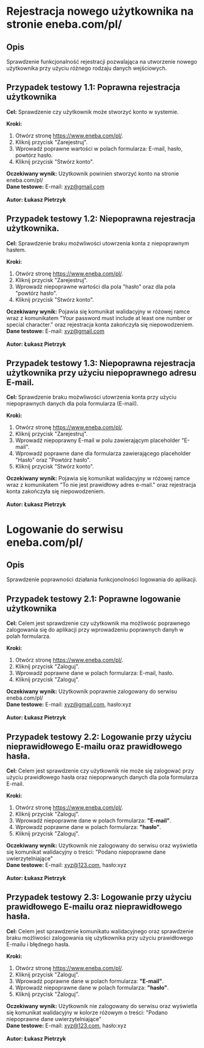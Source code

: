 # Rejestracja nowego użytkownika na stronie eneba.com/pl/

## Opis

Sprawdzenie funkcjonalność rejestracji pozwalająca na utworzenie nowego użytkownika przy użyciu różnego rodzaju danych wejściowych. 

## Przypadek testowy 1.1: Poprawna rejestracja użytkownika

**Cel:** Sprawdzenie czy użytkownik może stworzyć konto w systemie.


**Kroki:**
1. Otwórz stronę https://www.eneba.com/pl/.
2. Kliknij przycisk "Zarejestruj".
3. Wprowadź poprawne wartości w polach formularza: E-mail, hasło, powtórz hasło.
4. Kliknij przycisk "Stwórz konto". 

**Oczekiwany wynik:** Użytkownik powinien stworzyć konto na stronie eneba.com/pl/ <br>
**Dane testowe:** E-mail: xyz@gmail.com<br>
<br>
**Autor: Łukasz Pietrzyk**<br>

## Przypadek testowy 1.2: Niepoprawna rejestracja użytkownika.

**Cel:** Sprawdzenie braku możwliwości utowrzenia konta z niepoprawnym hasłem.


**Kroki:**
1. Otwórz stronę https://www.eneba.com/pl/.
2. Kliknij przycisk "Zarejestruj".
3. Wprowadź niepoprawne wartości dla pola "hasło" oraz dla pola "powtórz hasło".
4. Kliknij przycisk "Stwórz konto". 

**Oczekiwany wynik:** Pojawia się komunikat walidacyjny w różowej ramce wraz z komunikatem "Your password must include at least one number or special character." oraz rejestracja konta zakończyła się niepowodzeniem.<br>
**Dane testowe:** E-mail: xyz@gmail.com<br>
<br>
**Autor: Łukasz Pietrzyk**<br>


## Przypadek testowy 1.3: Niepoprawna rejestracja użytkownika przy użyciu niepoprawnego adresu E-mail.

**Cel:** Sprawdzenie braku możwliwości utowrzenia konta przy użyciu niepoprawnych danych dla pola formularza (E-mail).

**Kroki:**
1. Otwórz stronę https://www.eneba.com/pl/.
2. Kliknij przycisk "Zarejestruj".
3. Wprowadź niepoprawny E-mail w polu zawierającym placeholder "E-mail".
4. Wprowadź poprawne dane dla formularza zawierającego  placeholder "Hasło" oraz "Powtórz hasło". 
5. Kliknij przycisk "Stwórz konto". 

**Oczekiwany wynik:** Pojawia się komunikat walidacyjny w różowej ramce wraz z komunikatem "To nie jest prawidłowy adres e-mail." oraz rejestracja konta zakończyła się niepowodzeniem. <br>
<br>
**Autor: Łukasz Pietrzyk**<br>

# Logowanie do serwisu eneba.com/pl/

## Opis

Sprawdzenie poprawności działania funkcjonolności logowania do aplikacji. 

## Przypadek testowy 2.1: Poprawne logowanie użytkownika

**Cel:** Celem jest sprawdzenie czy użytkownik ma możliwośc poprawnego zalogowania się do aplikacji przy wprowadzeniu poprawnych danyh w polah formularza.

**Kroki:**
1. Otwórz stronę https://www.eneba.com/pl/.
2. Kliknij przycisk "Zaloguj".
3. Wprowadź poprawne dane w polach formularza: E-mail, hasło.
4. Kliknij przycisk "Zaloguj". 

**Oczekiwany wynik:** Użytkownik poprawnie zalogowany do serwisu eneba.com/pl/<br>
**Dane testowe:** E-mail: xyz@gmail.com, hasło:xyz <br>
<br>
**Autor: Łukasz Pietrzyk**<br>

## Przypadek testowy 2.2: Logowanie przy użyciu nieprawidłowego E-mailu oraz prawidłowego hasła.

**Cel:** Celem jest sprawdzenie czy użytkownik nie może się zalogować przy użyciu prawidłowego hasła oraz niepoprwanych danych dla pola formularza E-mail.

**Kroki:**
1. Otwórz stronę https://www.eneba.com/pl/.
2. Kliknij przycisk "Zaloguj".
3. Wprowadź niepoprawne dane w polach formularza: **"E-mail"**.
4. Wprowadź poprawne dane w polach formularza: **"hasło"**.
5. Kliknij przycisk "Zaloguj". 

**Oczekiwany wynik:** Użytkownik nie zalogowany do serwisu oraz wyświetla się komunikat walidacyjny o treści: "Podano niepoprawne dane uwierzytelniające" <br>
**Dane testowe:** E-mail: xyz@123.com, hasło:xyz <br>
<br>
**Autor: Łukasz Pietrzyk**<br>

## Przypadek testowy 2.3: Logowanie przy użyciu prawidłowego E-mailu oraz nieprawidłowego hasła.

**Cel:** Celem jest sprawdzenie komunikatu walidacyjnego oraz sprawdzenie braku możliwości zalogowania się użytkownika przy użyciu prawidłowego E-mailu i błędnego hasła.

**Kroki:**
1. Otwórz stronę https://www.eneba.com/pl/.
2. Kliknij przycisk "Zaloguj".
3. Wprowadź poprawne dane w polach formularza: **"E-mail"**.
4. Wprowadź niepoprawne dane w polach formularza: **"hasło"**.
5. Kliknij przycisk "Zaloguj". 

**Oczekiwany wynik:** Użytkownik nie zalogowany do serwisu oraz wyświetla się komunikat walidacyjny w kolorze różowym o treści: "Podano niepoprawne dane uwierzytelniające" <br>
**Dane testowe:** E-mail: xyz@123.com, hasło:xyz <br>
<br>
**Autor: Łukasz Pietrzyk**<br>
